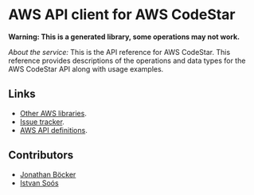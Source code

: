 # AWS API client for AWS CodeStar

**Warning: This is a generated library, some operations may not work.**

*About the service:*
This is the API reference for AWS CodeStar. This reference provides
descriptions of the operations and data types for the AWS CodeStar API along
with usage examples.

## Links

- [Other AWS libraries](https://github.com/agilord/aws_client/tree/master/generated).
- [Issue tracker](https://github.com/agilord/aws_client/issues).
- [AWS API definitions](https://github.com/aws/aws-sdk-js/tree/master/apis).

## Contributors

- [Jonathan Böcker](https://github.com/Schwusch)
- [Istvan Soós](https://github.com/isoos)

